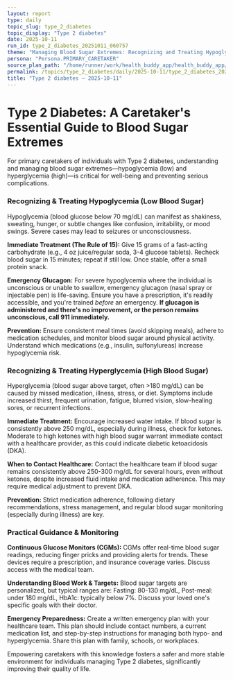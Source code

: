 ```yaml
---
layout: report
type: daily
topic_slug: type_2_diabetes
topic_display: "Type 2 diabetes"
date: 2025-10-11
run_id: type_2_diabetes_20251011_060757
theme: "Managing Blood Sugar Extremes: Recognizing and Treating Hypoglycemia and Hyperglycemia"
persona: "Persona.PRIMARY_CARETAKER"
source_plan_path: "/home/runner/work/health_buddy_app/health_buddy_app/.results/type_2_diabetes/weekly_plan/2025-10-06/plan.json"
permalink: /topics/type_2_diabetes/daily/2025-10-11/type_2_diabetes_20251011_060757/
title: "Type 2 diabetes — 2025-10-11"
---
```


# Type 2 Diabetes: A Caretaker's Essential Guide to Blood Sugar Extremes

For primary caretakers of individuals with Type 2 diabetes, understanding and managing blood sugar extremes—hypoglycemia (low) and hyperglycemia (high)—is critical for well-being and preventing serious complications.

### Recognizing & Treating Hypoglycemia (Low Blood Sugar)

Hypoglycemia (blood glucose below 70 mg/dL) can manifest as shakiness, sweating, hunger, or subtle changes like confusion, irritability, or mood swings. Severe cases may lead to seizures or unconsciousness.

**Immediate Treatment (The Rule of 15):** Give 15 grams of a fast-acting carbohydrate (e.g., 4 oz juice/regular soda, 3-4 glucose tablets). Recheck blood sugar in 15 minutes; repeat if still low. Once stable, offer a small protein snack.

**Emergency Glucagon:** For severe hypoglycemia where the individual is unconscious or unable to swallow, emergency glucagon (nasal spray or injectable pen) is life-saving. Ensure you have a prescription, it's readily accessible, and you're trained *before* an emergency. **If glucagon is administered and there's no improvement, or the person remains unconscious, call 911 immediately.**

**Prevention:** Ensure consistent meal times (avoid skipping meals), adhere to medication schedules, and monitor blood sugar around physical activity. Understand which medications (e.g., insulin, sulfonylureas) increase hypoglycemia risk.

### Recognizing & Treating Hyperglycemia (High Blood Sugar)

Hyperglycemia (blood sugar above target, often >180 mg/dL) can be caused by missed medication, illness, stress, or diet. Symptoms include increased thirst, frequent urination, fatigue, blurred vision, slow-healing sores, or recurrent infections.

**Immediate Treatment:** Encourage increased water intake. If blood sugar is consistently above 250 mg/dL, especially during illness, check for ketones. Moderate to high ketones with high blood sugar warrant immediate contact with a healthcare provider, as this could indicate diabetic ketoacidosis (DKA).

**When to Contact Healthcare:** Contact the healthcare team if blood sugar remains consistently above 250-300 mg/dL for several hours, even without ketones, despite increased fluid intake and medication adherence. This may require medical adjustment to prevent DKA.

**Prevention:** Strict medication adherence, following dietary recommendations, stress management, and regular blood sugar monitoring (especially during illness) are key.

### Practical Guidance & Monitoring

**Continuous Glucose Monitors (CGMs):** CGMs offer real-time blood sugar readings, reducing finger pricks and providing alerts for trends. These devices require a prescription, and insurance coverage varies. Discuss access with the medical team.

**Understanding Blood Work & Targets:** Blood sugar targets are personalized, but typical ranges are: Fasting: 80-130 mg/dL, Post-meal: under 180 mg/dL, HbA1c: typically below 7%. Discuss your loved one's specific goals with their doctor.

**Emergency Preparedness:** Create a written emergency plan with your healthcare team. This plan should include contact numbers, a current medication list, and step-by-step instructions for managing both hypo- and hyperglycemia. Share this plan with family, schools, or workplaces.

Empowering caretakers with this knowledge fosters a safer and more stable environment for individuals managing Type 2 diabetes, significantly improving their quality of life.
